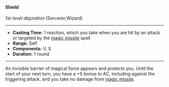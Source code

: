 #### Shield
*1st-level abjuration* (Sorcerer,Wizard)
___
- **Casting Time:** 1 reaction, which you take when you are hit by an attack or targeted by the [magic missile](/Magic/Spells/magic-missile.md) spell
- **Range:** Self
- **Components:** V, S
- **Duration:** 1 round
---
An invisible barrier of magical force appears and protects you. Until the start of your next turn, you have a +5 bonus to AC, including against the triggering attack, and you take no damage from [magic missile](/Magic/Spells/magic-missile.md).